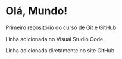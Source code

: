 # Olá, Mundo!
 Primeiro repositório do curso de Git e GitHub

Linha adicionada no Visual Studio Code.

Linha adicionada diretamente no site GitHub
